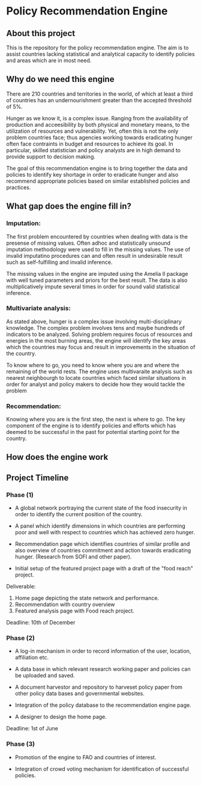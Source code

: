 # Policy Recommendation Engine


## About this project

This is the repository for the policy recommendation engine. The aim
is to assist countries lacking statistical and analytical capacity to
identify policies and areas which are in most need.

## Why do we need this engine

There are 210 countries and territories in the world, of which at
least a third of countries has an undernourishment greater than the
accepted threshold of 5%.

Hunger as we know it, is a complex issue. Ranging from the
availability of production and acceesibility by both physical and
monetary means, to the utilization of resources and
vulnerability. Yet, often this is not the only problem countries face;
thus agencies working towards eradicating hunger often face contraints
in budget and resources to achieve its goal. In particular, skilled
statistician and policy analysts are in high demand to provide support
to decision making.

The goal of this recommendation engine is to bring together the data
and policies to identify key shortage in order to eradicate hunger and
also recommend appropriate policies based on similar established
policies and practices.


## What gap does the engine fill in?

### Imputation:

The first problem encountered by countries when dealing with data is
the presense of missing values. Often adhoc and statistically unsound
imputation methodology were used to fill in the missing values. The
use of invalid imputatino procedures can and often result in
undesirable result such as self-fulfilling and invalid inference.

The missing values in the engine are imputed using the Amelia II
package with well tuned parameters and priors for the best result. The
data is also multiplicatively impute several times in order for sound
valid statistical inference. 

### Multivariate analysis:

As stated above, hunger is a complex issue involving
multi-disciplinary knowledge. The complex problem involves tens and
maybe hundreds of indicators to be analyzed. Solving problem requires
focus of resources and energies in the most burning areas, the engine
will identify the key areas which the countries may focus and result
in improvements in the situation of the country.

To know where to go, you need to know where you are and where the
remaining of the world rests. The engine uses multivaraite analysis
such as nearest neighbourgh to locate countries which faced similar
situations in order for analyst and policy makers to decide how they
would tackle the problem

### Recommendation:

Knowing where you are is the first step, the next is where to go. The
key component of the engine is to identify policies and efforts which
has deemed to be successful in the past for potential starting point
for the country.

## How does the engine work


## Project Timeline

### Phase (1)

* A global network portraying the current state of the food insecurity
  in order to identify the current position of the country.

* A panel which identify dimensions in which countries are performing
  poor and well with respect to countries which has achieved zero
  hunger.

* Recommendation page which identifies countries of similar profile
  and also overview of countries commitment and action towards
  eradicating hunger. (Research from SOFI and other paper).

* Initial setup of the featured project page with a draft of the "food
  reach" project.


Deliverable:

1. Home page depicting the state network and performance.
2. Recommendation with country overview
3. Featured analysis page with Food reach project.

Deadline: 10th of December

### Phase (2)

* A log-in mechanism in order to record information of the user, location, affiliation etc.

* A data base in which relevant research working paper and policies can be uploaded and saved.

* A document harvestor and repository to harveset policy paper from
  other policy data bases and governmental websites.

* Integration of the policy database to the recommendation engine page.

* A designer to design the home page.

Deadline: 1st of June

### Phase (3) 

* Promotion of the engine to FAO and countries of interest.

* Integration of crowd voting mechanism for identification of successful policies.